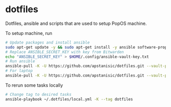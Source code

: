 # dotfiles

Dotfiles, ansible and scripts that are used to setup PopOS machine.

To setup machine, run

```bash
# Update packages and install ansible
sudo apt-get update -y && sudo apt-get install -y ansible software-properties-common
# Replace ANSIBLE_SECRET_KEY with key from Bitwarden
echo "ANSIBLE_SECRET_KEY" > $HOME/.config/ansible-vault-key.txt
# Run ansible
ansible-pull -K -U https://github.com/apstanisic/dotfiles.git --vault-password-file $HOME/.config/ansible-vault-key.txt
# For laptop
ansible-pull -K -U https://github.com/apstanisic/dotfiles.git --vault-password-file $HOME/.config/ansible-vault-key.txt --skip-tags "home"
```

To rerun some tasks locally
```bash
# Change tag to desired tasks
ansible-playbook ~/.dotfiles/local.yml -K --tag dotfiles
```
